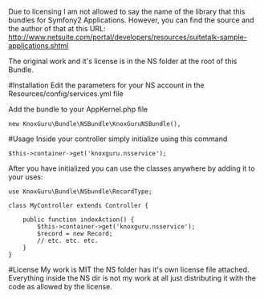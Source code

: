 Due to licensing I am not allowed to say the name of the library that this bundles for Symfony2 Applications. However, you can find the source and the author of that at this URL: http://www.netsuite.com/portal/developers/resources/suitetalk-sample-applications.shtml

The original work and it's license is in the NS folder at the root of this Bundle.

#Installation 
Edit the parameters for your NS account in the Resources/config/services.yml file

Add the bundle to your AppKernel.php file

	new KnoxGuru\Bundle\NSBundle\KnoxGuruNSBundle(),


#Usage
Inside your controller simply initialize using this command

	$this->container->get('knoxguru.nsservice');

After you have initialized you can use the classes anywhere by adding it to your uses:

	use KnoxGuru\Bundle\NSbundle\RecordType;

	class MyController extends Controller {

		public function indexAction() {
			$this->container->get('knoxguru.nsservice');
			$record = new Record;
			// etc. etc. etc.
		}
	}

#License
My work is MIT the NS folder has it's own license file attached. Everything inside the NS dir is not my work at all just distributing it with the code as allowed by the license.
